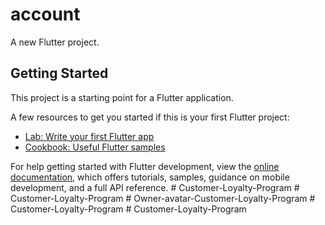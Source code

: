 # account

A new Flutter project.

## Getting Started

This project is a starting point for a Flutter application.

A few resources to get you started if this is your first Flutter project:

- [Lab: Write your first Flutter app](https://docs.flutter.dev/get-started/codelab)
- [Cookbook: Useful Flutter samples](https://docs.flutter.dev/cookbook)

For help getting started with Flutter development, view the
[online documentation](https://docs.flutter.dev/), which offers tutorials,
samples, guidance on mobile development, and a full API reference.
#   C u s t o m e r - L o y a l t y - P r o g r a m  
 #   C u s t o m e r - L o y a l t y - P r o g r a m  
 #   O w n e r - a v a t a r - C u s t o m e r - L o y a l t y - P r o g r a m  
 #   C u s t o m e r - L o y a l t y - P r o g r a m  
 #   C u s t o m e r - L o y a l t y - P r o g r a m  
 